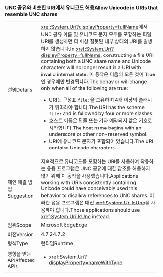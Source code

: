 ### <a name="allow-unicode-in-uris-that-resemble-unc-shares"></a><span data-ttu-id="03e07-101">UNC 공유와 비슷한 URI에서 유니코드 허용</span><span class="sxs-lookup"><span data-stu-id="03e07-101">Allow Unicode in URIs that resemble UNC shares</span></span>

|   |   |
|---|---|
|<span data-ttu-id="03e07-102">설명</span><span class="sxs-lookup"><span data-stu-id="03e07-102">Details</span></span>|<span data-ttu-id="03e07-103"><xref:System.Uri?displayProperty=fullName>에서 UNC 공유 이름 및 유니코드 문자 모두를 포함하는 파일 URI를 생성하면 더 이상 잘못된 내부 상태의 URI를 발생하지 않습니다.</span><span class="sxs-lookup"><span data-stu-id="03e07-103">In <xref:System.Uri?displayProperty=fullName>, constructing a file URI containing both a UNC share name and Unicode characters will no longer result in a URI with invalid internal state.</span></span> <span data-ttu-id="03e07-104">이 동작은 다음의 모든 것이 True인 경우에만 변경됩니다.</span><span class="sxs-lookup"><span data-stu-id="03e07-104">The behavior will change only when all of the following are true:</span></span><ul><li><span data-ttu-id="03e07-105">URI는 구성표 <code>file:</code>을 보유하며 4개 이상의 슬래시가 뒤따라야 합니다.</span><span class="sxs-lookup"><span data-stu-id="03e07-105">The URI has the scheme <code>file:</code> and is followed by four or more slashes.</span></span></li><li><span data-ttu-id="03e07-106">호스트 이름은 밑줄 또는 기타 예약되지 않은 기호로 시작합니다.</span><span class="sxs-lookup"><span data-stu-id="03e07-106">The host name begins with an underscore or other non-reserved symbol.</span></span></li><li><span data-ttu-id="03e07-107">URI에 유니코드 문자가 포함되어 있습니다.</span><span class="sxs-lookup"><span data-stu-id="03e07-107">The URI contains Unicode characters.</span></span></li></ul>|
|<span data-ttu-id="03e07-108">제안 해결 방법</span><span class="sxs-lookup"><span data-stu-id="03e07-108">Suggestion</span></span>|<span data-ttu-id="03e07-109">지속적으로 유니코드를 포함하는 URI를 사용하여 작동하는 응용 프로그램은 UNC 공유에 대한 참조를 허용하지 않기 위해 이 동작을 사용했습니다.</span><span class="sxs-lookup"><span data-stu-id="03e07-109">Applications working with URIs consistently containing Unicode could have conceivably used this behavior to disallow references to UNC shares.</span></span> <span data-ttu-id="03e07-110">이러한 응용 프로그램은 대신 <xref:System.Uri.IsUnc>을 사용해야 합니다.</span><span class="sxs-lookup"><span data-stu-id="03e07-110">Those applications should use <xref:System.Uri.IsUnc> instead.</span></span>|
|<span data-ttu-id="03e07-111">범위</span><span class="sxs-lookup"><span data-stu-id="03e07-111">Scope</span></span>|<span data-ttu-id="03e07-112">Microsoft Edge</span><span class="sxs-lookup"><span data-stu-id="03e07-112">Edge</span></span>|
|<span data-ttu-id="03e07-113">버전</span><span class="sxs-lookup"><span data-stu-id="03e07-113">Version</span></span>|<span data-ttu-id="03e07-114">4.7.2</span><span class="sxs-lookup"><span data-stu-id="03e07-114">4.7.2</span></span>|
|<span data-ttu-id="03e07-115">형식</span><span class="sxs-lookup"><span data-stu-id="03e07-115">Type</span></span>|<span data-ttu-id="03e07-116">런타임</span><span class="sxs-lookup"><span data-stu-id="03e07-116">Runtime</span></span>|
|<span data-ttu-id="03e07-117">영향을 받는 API</span><span class="sxs-lookup"><span data-stu-id="03e07-117">Affected APIs</span></span>|<ul><li><xref:System.Uri?displayProperty=nameWithType></li></ul>|

